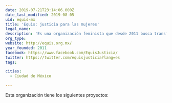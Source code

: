 ```yaml
---
date: 2019-07-21T23:14:06.000Z
date_last_modified: 2019-08-05
uid: equis-mx
title: 'Equis: justicia para las mujeres'
legal_name: 
description: 'Es una organización feminista que desde 2011 busca transformar las instituciones, leyes y políticas públicas para mejorar el acceso a la justicia para todas las mujeres.'
org_type: 
website: http://equis.org.mx/
year_founded: 2011
facebook: https://www.facebook.com/EquisJusticia/
twitter: https://twitter.com/equisjusticia?lang=es
tags:

cities: 
  - Ciudad de México

---
```


Esta organización tiene los siguientes proyectos:


